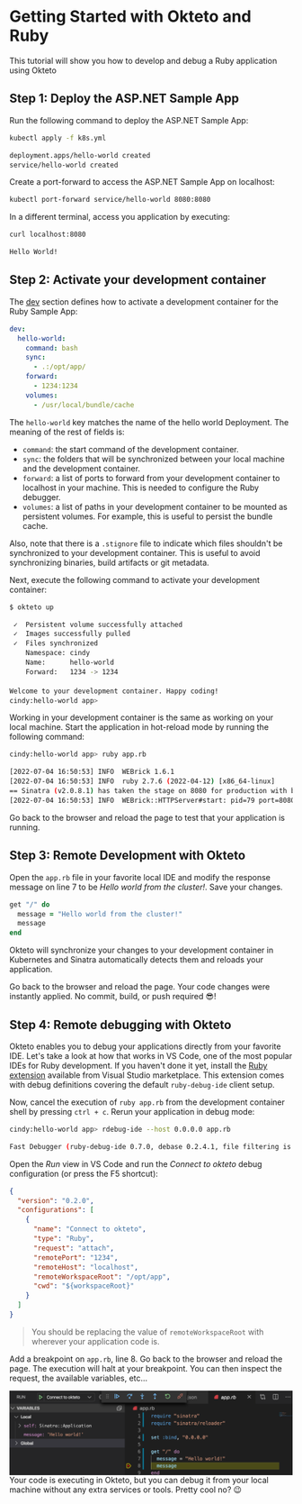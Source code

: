 # Getting Started with Okteto and Ruby

This tutorial will show you how to develop and debug a Ruby application using Okteto

## Step 1: Deploy the ASP.NET Sample App

Run the following command to deploy the ASP.NET Sample App:

```bash
kubectl apply -f k8s.yml
```

```bash
deployment.apps/hello-world created
service/hello-world created
```

Create a port-forward to access the ASP.NET Sample App on localhost:

```bash
kubectl port-forward service/hello-world 8080:8080
```

In a different terminal, access you application by executing:

```bash
curl localhost:8080
```

```bash
Hello World!
```

## Step 2: Activate your development container

The [dev](reference/okteto-manifest.mdx#dev-object-optional) section defines how to activate a development container for the Ruby Sample App:

```yaml title="okteto.yml"
dev:
  hello-world:
    command: bash
    sync:
      - .:/opt/app/
    forward:
      - 1234:1234
    volumes:
      - /usr/local/bundle/cache
```

The `hello-world` key matches the name of the hello world Deployment. The meaning of the rest of fields is:

- `command`: the start command of the development container.
- `sync`: the folders that will be synchronized between your local machine and the development container.
- `forward`: a list of ports to forward from your development container to localhost in your machine. This is needed to configure the Ruby debugger.
- `volumes`: a list of paths in your development container to be mounted as persistent volumes. For example, this is useful to persist the bundle cache.

Also, note that there is a `.stignore` file to indicate which files shouldn't be synchronized to your development container.
This is useful to avoid synchronizing binaries, build artifacts or git metadata.

Next, execute the following command to activate your development container:

```bash
$ okteto up
```

```bash
 ✓  Persistent volume successfully attached
 ✓  Images successfully pulled
 ✓  Files synchronized
    Namespace: cindy
    Name:      hello-world
    Forward:   1234 -> 1234

Welcome to your development container. Happy coding!
cindy:hello-world app>
```

Working in your development container is the same as working on your local machine.
Start the application in hot-reload mode by running the following command:

```bash
cindy:hello-world app> ruby app.rb
```

```bash
[2022-07-04 16:50:53] INFO  WEBrick 1.6.1
[2022-07-04 16:50:53] INFO  ruby 2.7.6 (2022-04-12) [x86_64-linux]
== Sinatra (v2.0.8.1) has taken the stage on 8080 for production with backup from WEBrick
[2022-07-04 16:50:53] INFO  WEBrick::HTTPServer#start: pid=79 port=8080
```

Go back to the browser and reload the page to test that your application is running.

## Step 3: Remote Development with Okteto

Open the `app.rb` file in your favorite local IDE and modify the response message on line 7 to be _Hello world from the cluster!_. Save your changes.

```ruby
get "/" do
  message = "Hello world from the cluster!"
  message
end
```

Okteto will synchronize your changes to your development container in Kubernetes and Sinatra automatically detects them and reloads your application.

Go back to the browser and reload the page. Your code changes were instantly applied. No commit, build, or push required 😎!

## Step 4: Remote debugging with Okteto

Okteto enables you to debug your applications directly from your favorite IDE. Let's take a look at how that works in VS Code, one of the most popular IDEs for Ruby development. If you haven't done it yet, install the [Ruby extension](https://marketplace.visualstudio.com/items?itemName=rebornix.Ruby) available from Visual Studio marketplace. This extension comes with debug definitions covering the default `ruby-debug-ide` client setup.

Now, cancel the execution of `ruby app.rb` from the development container shell by pressing `ctrl + c`. Rerun your application in debug mode:

```bash
cindy:hello-world app> rdebug-ide --host 0.0.0.0 app.rb
```

```bash
Fast Debugger (ruby-debug-ide 0.7.0, debase 0.2.4.1, file filtering is supported) listens on 0.0.0.0:1234
```

Open the _Run_ view in VS Code and run the _Connect to okteto_ debug configuration (or press the F5 shortcut):

```json
{
  "version": "0.2.0",
  "configurations": [
    {
      "name": "Connect to okteto",
      "type": "Ruby",
      "request": "attach",
      "remotePort": "1234",
      "remoteHost": "localhost",
      "remoteWorkspaceRoot": "/opt/app",
      "cwd": "${workspaceRoot}"
    }
  ]
}
```

> You should be replacing the value of `remoteWorkspaceRoot` with wherever your application code is.

Add a breakpoint on `app.rb`, line 8. Go back to the browser and reload the page. The execution will halt at your breakpoint. You can then inspect the request, the available variables, etc...

<img align="left" src="images/ruby-halt.png">


Your code is executing in Okteto, but you can debug it from your local machine without any extra services or tools. Pretty cool no? 😉
